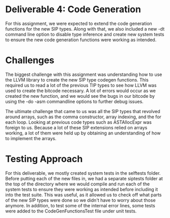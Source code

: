# Deliverable 4: Code Generation

For this assignment, we were expected to extend the code generation functions for the new SIP types. Along with that, we also included a new -dt command line option to disable type inference and create new system tests to ensure the new code generation functions were working as intended.

# Challenges

The biggest challenge with this assignment was understanding how to use the LLVM library to create the new SIP type codegen functions. This required us to read a lot of the previous TIP types to see how LLVM was used to create the bitcode necessary. A lot of errors would occur as we created the new function, and we would see the bugs in our bitcode by using the -do -asm commandline options to further debug issues.

The ultimate challenge that came to us was all the SIP types that revolved around arrays, such as the comma constructor, array indexing, and the for each loop. Looking at previous code types such as ASTAllocExpr was foreign to us. Because a lot of these SIP extensions relied on arrays working, a lot of them were held up by obtaining an understanding of how to implement the arrays.

# Testing Approach

For this deliverable, we mostly created system tests in the selftests folder. Before putting each of the new files in, we had a separate siptests folder at the top of the directory where we would compile and run each of the system tests to ensure they were working as intended before including it into the test suite. This was useful, as it allowed us to check off what parts of the new SIP types were done so we didn't have to worry about those anymore. In addition, to test some of the internal error lines, some tests were added to the CodeGenFunctionsTest file under unit tests.
